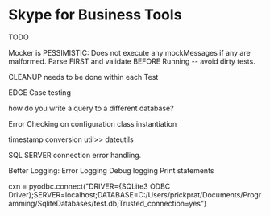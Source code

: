 # Skype for Business Tools


TODO


Mocker is PESSIMISTIC: Does not execute any mockMessages if any are malformed.
    Parse FIRST and validate BEFORE Running -- avoid dirty tests.

CLEANUP needs to be done within each Test

EDGE Case testing


how do you write a query to a different database?

Error Checking on configuration class instantiation

timestamp conversion util>> dateutils

SQL SERVER connection error handling.


Better Logging:
    Error Logging
    Debug logging
    Print statements


cxn = pyodbc.connect("DRIVER={SQLite3 ODBC Driver};SERVER=localhost;DATABASE=C:/Users/prickprat/Documents/Programming/SqliteDatabases/test.db;Trusted_connection=yes")




